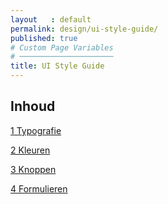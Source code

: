 ```yaml
---
layout   : default
permalink: design/ui-style-guide/
published: true
# Custom Page Variables
# ─────────────────────
title: UI Style Guide
---
```

## Inhoud

<a href="{{ 'design/ui-style-guide/typografie' | relative_url }}">1 Typografie</a><br>

<a href="{{ 'design/ui-style-guide/kleuren' | relative_url }}">2 Kleuren</a><br>

<a href="{{ 'design/ui-style-guide/knoppen' | relative_url }}">3 Knoppen</a><br>

<a href="{{ 'design/ui-style-guide/formulieren' | relative_url }}">4 Formulieren</a>